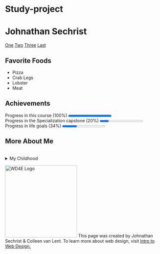 # Study-project
<!DOCTYPE html>
<html lang="en">
<head>
    <meta charset="UTF-8">
    <title>Final Exam</title>
</head>
<body>
    <h1>Johnathan Sechrist</h1>
    <a href="http://www.bing.com">One</a> <a href="http://www.bing.com">Two</a> <a href="http://www.bing.com">Three</a> <a href="http://www.bing.com">Last</a>
    <br>
    <h2>Favorite Foods</h2>
    	<ul>
    		<li>Pizza</li>
    		<li>Crab Legs</li>
    		<li>Lobster</li>
    		<li>Meat</li>
    	</ul>
    <h2>Achievements</h2>
    <label for="Course-Completion">Progress in this course (100%)</label>
    <progress id="Course-Completion" value="100" max="100"> 100% </progress>
    <br>
    <label for="Specialization-Completion">Progress in the Specialization capstone (20%)</label>
    <progress id="Specialization-Completion" value="20" max="100"> 20% </progress>
    <br>
    <label for="Life-Goal-Completion">Progress in life goals (34%)</label>
    <progress id="Life-Goal-Completion" value="34" max="100"> 34% </progress>
    <br>
    <h2>More About Me</h2>
    <br>
    <details>
    	<summary>My Childhood</summary>
    	<p> I spent the better part of my childhood in a tiny town in the middle of nowhere. I later moved to Oklahoma. But I miss home.</p>
    </details>
    <footer>
    	<p><img src="http://www.intro-webdesign.com/images/newlogo.png" alt="WD4E Logo" width="235"> This page was created by Johnathan Sechrist &amp; Colleen van Lent. To learn more about web design, visit <a href=" http://www.intro-webdesign.com">Intro to Web Design.</a></p>
    </footer>
</body>
</html>
